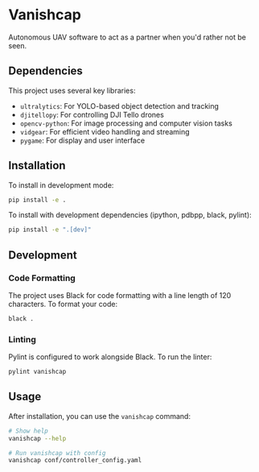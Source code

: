 # Vanishcap

Autonomous UAV software to act as a partner when you'd rather not be seen.

## Dependencies

This project uses several key libraries:
- `ultralytics`: For YOLO-based object detection and tracking
- `djitellopy`: For controlling DJI Tello drones
- `opencv-python`: For image processing and computer vision tasks
- `vidgear`: For efficient video handling and streaming
- `pygame`: For display and user interface

## Installation

To install in development mode:

```bash
pip install -e .
```

To install with development dependencies (ipython, pdbpp, black, pylint):

```bash
pip install -e ".[dev]"
```

## Development

### Code Formatting

The project uses Black for code formatting with a line length of 120 characters. To format your code:

```bash
black .
```

### Linting

Pylint is configured to work alongside Black. To run the linter:

```bash
pylint vanishcap
```

## Usage

After installation, you can use the `vanishcap` command:

```bash
# Show help
vanishcap --help

# Run vanishcap with config
vanishcap conf/controller_config.yaml
```